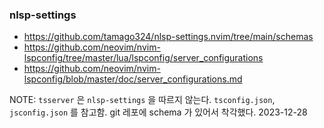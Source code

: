 
### nlsp-settings
* https://github.com/tamago324/nlsp-settings.nvim/tree/main/schemas
* https://github.com/neovim/nvim-lspconfig/tree/master/lua/lspconfig/server_configurations
* https://github.com/neovim/nvim-lspconfig/blob/master/doc/server_configurations.md

NOTE: `tsserver` 은 `nlsp-settings` 을 따르지 않는다. `tsconfig.json`, `jsconfig.json` 를 참고함. git 레포에 schema 가 있어서 착각했다. 2023-12-28
